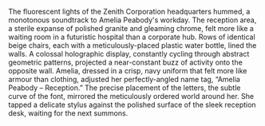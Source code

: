 The fluorescent lights of the Zenith Corporation headquarters hummed, a monotonous soundtrack to Amelia Peabody's workday.  The reception area, a sterile expanse of polished granite and gleaming chrome, felt more like a waiting room in a futuristic hospital than a corporate hub.  Rows of identical beige chairs, each with a meticulously-placed plastic water bottle, lined the walls.  A colossal holographic display, constantly cycling through abstract geometric patterns, projected a near-constant buzz of activity onto the opposite wall.  Amelia, dressed in a crisp, navy uniform that felt more like armour than clothing, adjusted her perfectly-angled name tag, “Amelia Peabody – Reception.”  The precise placement of the letters, the subtle curve of the font, mirrored the meticulously ordered world around her.  She tapped a delicate stylus against the polished surface of the sleek reception desk, waiting for the next summons.
